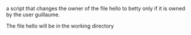  a script that changes the owner of the file hello to betty only if it is owned by the user guillaume.

The file hello will be in the working directory
